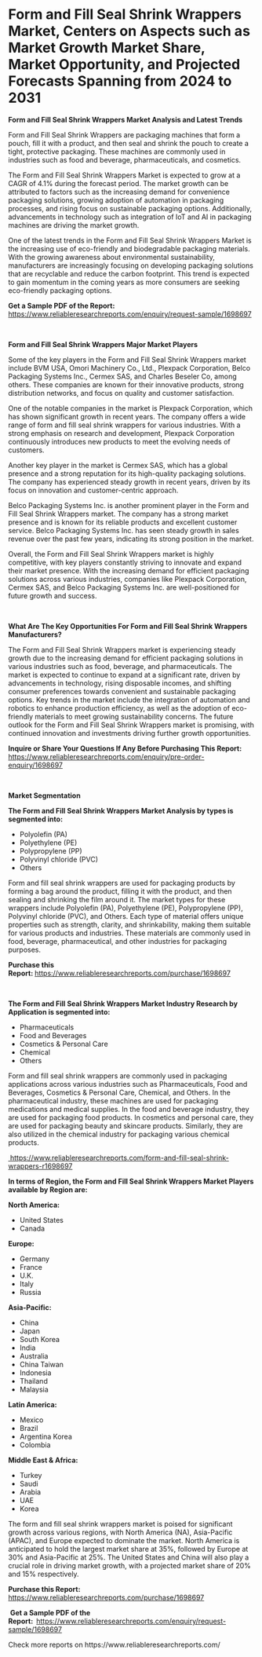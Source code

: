<p><h1>Form and Fill Seal Shrink Wrappers Market, Centers on Aspects such as Market Growth Market Share, Market Opportunity, and Projected Forecasts Spanning from 2024 to 2031</h1></p><p><strong>Form and Fill Seal Shrink Wrappers Market Analysis and Latest Trends</strong></p>
<p><p>Form and Fill Seal Shrink Wrappers are packaging machines that form a pouch, fill it with a product, and then seal and shrink the pouch to create a tight, protective packaging. These machines are commonly used in industries such as food and beverage, pharmaceuticals, and cosmetics.</p><p>The Form and Fill Seal Shrink Wrappers Market is expected to grow at a CAGR of 4.1% during the forecast period. The market growth can be attributed to factors such as the increasing demand for convenience packaging solutions, growing adoption of automation in packaging processes, and rising focus on sustainable packaging options. Additionally, advancements in technology such as integration of IoT and AI in packaging machines are driving the market growth.</p><p>One of the latest trends in the Form and Fill Seal Shrink Wrappers Market is the increasing use of eco-friendly and biodegradable packaging materials. With the growing awareness about environmental sustainability, manufacturers are increasingly focusing on developing packaging solutions that are recyclable and reduce the carbon footprint. This trend is expected to gain momentum in the coming years as more consumers are seeking eco-friendly packaging options.</p></p>
<p><strong>Get a Sample PDF of the Report:&nbsp;</strong> <a href="https://www.reliableresearchreports.com/enquiry/request-sample/1698697">https://www.reliableresearchreports.com/enquiry/request-sample/1698697</a></p>
<p>&nbsp;</p>
<p><strong>Form and Fill Seal Shrink Wrappers Major Market Players</strong></p>
<p><p>Some of the key players in the Form and Fill Seal Shrink Wrappers market include BVM USA, Omori Machinery Co., Ltd., Plexpack Corporation, Belco Packaging Systems Inc., Cermex SAS, and Charles Beseler Co, among others. These companies are known for their innovative products, strong distribution networks, and focus on quality and customer satisfaction.</p><p>One of the notable companies in the market is Plexpack Corporation, which has shown significant growth in recent years. The company offers a wide range of form and fill seal shrink wrappers for various industries. With a strong emphasis on research and development, Plexpack Corporation continuously introduces new products to meet the evolving needs of customers.</p><p>Another key player in the market is Cermex SAS, which has a global presence and a strong reputation for its high-quality packaging solutions. The company has experienced steady growth in recent years, driven by its focus on innovation and customer-centric approach.</p><p>Belco Packaging Systems Inc. is another prominent player in the Form and Fill Seal Shrink Wrappers market. The company has a strong market presence and is known for its reliable products and excellent customer service. Belco Packaging Systems Inc. has seen steady growth in sales revenue over the past few years, indicating its strong position in the market.</p><p>Overall, the Form and Fill Seal Shrink Wrappers market is highly competitive, with key players constantly striving to innovate and expand their market presence. With the increasing demand for efficient packaging solutions across various industries, companies like Plexpack Corporation, Cermex SAS, and Belco Packaging Systems Inc. are well-positioned for future growth and success.</p></p>
<p>&nbsp;</p>
<p><strong>What Are The Key Opportunities For Form and Fill Seal Shrink Wrappers Manufacturers?</strong></p>
<p><p>The Form and Fill Seal Shrink Wrappers market is experiencing steady growth due to the increasing demand for efficient packaging solutions in various industries such as food, beverage, and pharmaceuticals. The market is expected to continue to expand at a significant rate, driven by advancements in technology, rising disposable incomes, and shifting consumer preferences towards convenient and sustainable packaging options. Key trends in the market include the integration of automation and robotics to enhance production efficiency, as well as the adoption of eco-friendly materials to meet growing sustainability concerns. The future outlook for the Form and Fill Seal Shrink Wrappers market is promising, with continued innovation and investments driving further growth opportunities.</p></p>
<p><strong>Inquire or Share Your Questions If Any Before Purchasing This Report:</strong> <a href="https://www.reliableresearchreports.com/enquiry/pre-order-enquiry/1698697">https://www.reliableresearchreports.com/enquiry/pre-order-enquiry/1698697</a></p>
<p>&nbsp;</p>
<p><strong>Market Segmentation</strong></p>
<p><strong>The Form and Fill Seal Shrink Wrappers Market Analysis by types is segmented into:</strong></p>
<p><ul><li>Polyolefin (PA)</li><li>Polyethylene (PE)</li><li>Polypropylene (PP)</li><li>Polyvinyl chloride (PVC)</li><li>Others</li></ul></p>
<p><p>Form and fill seal shrink wrappers are used for packaging products by forming a bag around the product, filling it with the product, and then sealing and shrinking the film around it. The market types for these wrappers include Polyolefin (PA), Polyethylene (PE), Polypropylene (PP), Polyvinyl chloride (PVC), and Others. Each type of material offers unique properties such as strength, clarity, and shrinkability, making them suitable for various products and industries. These materials are commonly used in food, beverage, pharmaceutical, and other industries for packaging purposes.</p></p>
<p><strong>Purchase this Report:&nbsp;</strong><a href="https://www.reliableresearchreports.com/purchase/1698697">https://www.reliableresearchreports.com/purchase/1698697</a></p>
<p>&nbsp;</p>
<p><strong>The Form and Fill Seal Shrink Wrappers Market Industry Research by Application is segmented into:</strong></p>
<p><ul><li>Pharmaceuticals</li><li>Food and Beverages</li><li>Cosmetics & Personal Care</li><li>Chemical</li><li>Others</li></ul></p>
<p><p>Form and fill seal shrink wrappers are commonly used in packaging applications across various industries such as Pharmaceuticals, Food and Beverages, Cosmetics & Personal Care, Chemical, and Others. In the pharmaceutical industry, these machines are used for packaging medications and medical supplies. In the food and beverage industry, they are used for packaging food products. In cosmetics and personal care, they are used for packaging beauty and skincare products. Similarly, they are also utilized in the chemical industry for packaging various chemical products.</p></p>
<p><a href="https://www.reliableresearchreports.com/form-and-fill-seal-shrink-wrappers-r1698697">&nbsp;https://www.reliableresearchreports.com/form-and-fill-seal-shrink-wrappers-r1698697</a></p>
<p><strong>In terms of Region, the Form and Fill Seal Shrink Wrappers Market Players available by Region are:</strong></p>
<p>
    <p> <strong> North America: </strong>
        <ul>
            <li>United States</li>
            <li>Canada</li>
        </ul>
        </p> 
    <p> <strong> Europe: </strong>
        <ul>
            <li>Germany</li>
            <li>France</li>
            <li>U.K.</li>
            <li>Italy</li>
            <li>Russia</li>
        </ul>
        </p> 
    <p> <strong> Asia-Pacific: </strong>
        <ul>
            <li>China</li>
            <li>Japan</li>
            <li>South Korea</li>
            <li>India</li>
            <li>Australia</li>
            <li>China Taiwan</li>
            <li>Indonesia</li>
            <li>Thailand</li>
            <li>Malaysia</li>
        </ul>
        </p> 
    <p> <strong> Latin America: </strong>
        <ul>
            <li>Mexico</li>
            <li>Brazil</li>
            <li>Argentina Korea</li>
            <li>Colombia</li>
        </ul>
        </p> 
    <p> <strong> Middle East & Africa: </strong>
        <ul>
            <li>Turkey</li>
            <li>Saudi</li>
            <li>Arabia</li>
            <li>UAE</li>
            <li>Korea</li>
        </ul>
    </p>
    </p>
<p><p>The form and fill seal shrink wrappers market is poised for significant growth across various regions, with North America (NA), Asia-Pacific (APAC), and Europe expected to dominate the market. North America is anticipated to hold the largest market share at 35%, followed by Europe at 30% and Asia-Pacific at 25%. The United States and China will also play a crucial role in driving market growth, with a projected market share of 20% and 15% respectively.</p></p>
<p><strong>Purchase this Report: </strong><a href="https://www.reliableresearchreports.com/purchase/1698697">https://www.reliableresearchreports.com/purchase/1698697</a></p>
<p>&nbsp;<strong>Get a Sample PDF of the Report:&nbsp;&nbsp;</strong><a href="https://www.reliableresearchreports.com/enquiry/request-sample/1698697">https://www.reliableresearchreports.com/enquiry/request-sample/1698697</a></p>
<p><strong></strong></p>
<p>Check more reports on https://www.reliableresearchreports.com/</p>